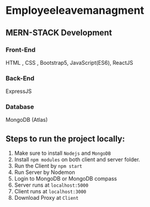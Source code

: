 # Employeeleavemanagment

## MERN-STACK Development

### Front-End 
HTML , CSS , Bootstrap5, JavaScript(ES6), ReactJS 

### Back-End  
ExpressJS

### Database  
MongoDB (Atlas)

## Steps to run the project locally:
1. Make sure to install ```Nodejs``` and ```MongoDB```
2. Install ```npm modules``` on both client and server folder.
3. Run the Client by ```npm start```
4. Run Server by Nodemon
5. Login to MongoDB or MongoDB compass
6. Server runs at ```localhost:5000```
7. Client runs at ```localhost:3000```
8. Download Proxy at ```Client```

